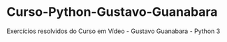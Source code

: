 # Curso-Python-Gustavo-Guanabara
Exercícios resolvidos do Curso em Vídeo - Gustavo Guanabara - Python 3
